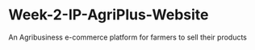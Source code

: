 # Week-2-IP-AgriPlus-Website
An Agribusiness e-commerce platform for farmers to sell their products
